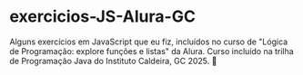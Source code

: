 # exercicios-JS-Alura-GC
Alguns exercícios em JavaScript que eu fiz, incluídos no curso de "Lógica de Programação: explore funções e listas" da Alura. Curso incluído na trilha de Programação Java do Instituto Caldeira, GC 2025. 🤩

